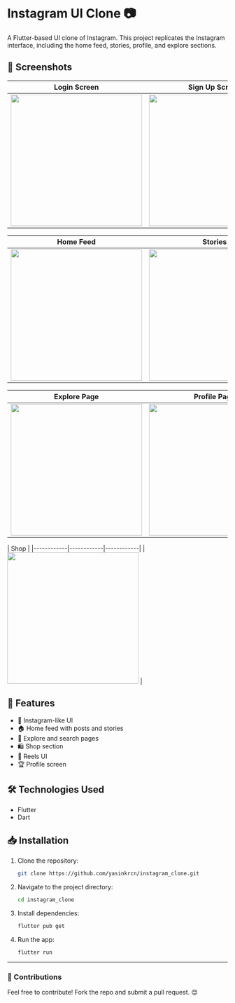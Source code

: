 # Instagram UI Clone 📷

A Flutter-based UI clone of Instagram. This project replicates the Instagram interface, including the home feed, stories, profile, and explore sections.

## 📸 Screenshots

| Login Screen | Sign Up Screen | Phone Verification |
|------------|------------|------------|
| <img src='https://user-images.githubusercontent.com/57758337/196930156-c5813bbc-42b6-49fe-8b89-bad3d3cc8e45.png' width="300" /> | <img src='https://user-images.githubusercontent.com/57758337/196930169-79ad1845-498c-450d-a995-19098745f029.png' width="300" /> | <img src='https://user-images.githubusercontent.com/57758337/196930188-8727a1ab-40fd-495b-af11-ab6142cc7a42.png' width="300" /> |

| Home Feed | Stories | Post Detail |
|------------|------------|------------|
| <img src='https://user-images.githubusercontent.com/57758337/198905370-bde48602-ef82-40f6-91ee-8f8c992f63c4.png' width="300" /> | <img src='https://user-images.githubusercontent.com/57758337/198905374-5dfc473c-297b-4896-ba75-be4cf7a807b4.png' width="300" /> | <img src='https://user-images.githubusercontent.com/57758337/197356163-b1adeca2-3735-48dc-bb63-2bfffb9461a9.png' width="300" /> |

| Explore Page | Profile Page | Reels |
|------------|------------|------------|
| <img src='https://user-images.githubusercontent.com/57758337/198905384-d7e35d43-eeee-4be8-ace1-e50233fc6cef.png' width="300" /> | <img src='https://user-images.githubusercontent.com/57758337/198905386-3029da80-fad0-49f0-9dee-ab2fcb42fbb7.png' width="300" /> | <img src='https://user-images.githubusercontent.com/57758337/198905341-38af1fd0-49f9-41fa-90fd-e0f2525ab530.png' width="300" /> |

| Shop |
|------------|------------|------------|
| <img src='https://user-images.githubusercontent.com/57758337/197356167-75de9b46-b6ed-4554-8fe2-77b14ac5a4ac.png' width="300" /> |

## 🚀 Features
- 📸 Instagram-like UI
- 🏠 Home feed with posts and stories
- 🔎 Explore and search pages
- 🛍️ Shop section
- 🎥 Reels UI
- 🏆 Profile screen

## 🛠️ Technologies Used
- Flutter
- Dart

## 📥 Installation
1. Clone the repository:
   ```sh
   git clone https://github.com/yasinkrcn/instagram_clone.git
   ```
2. Navigate to the project directory:
   ```sh
   cd instagram_clone
   ```
3. Install dependencies:
   ```sh
   flutter pub get
   ```
4. Run the app:
   ```sh
   flutter run
   ```


---
### 📩 Contributions
Feel free to contribute! Fork the repo and submit a pull request. 😊

